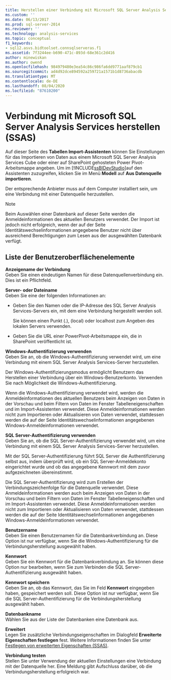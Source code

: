 ```yaml
---
title: Herstellen einer Verbindung mit Microsoft SQL Server Analysis Services (SSAS) | Microsoft-Dokumentation
ms.custom: ''
ms.date: 06/13/2017
ms.prod: sql-server-2014
ms.reviewer: ''
ms.technology: analysis-services
ms.topic: conceptual
f1_keywords:
- sql12.asvs.bidtoolset.connsqlserveras.f1
ms.assetid: 7f3244ee-b690-471c-893d-68e361c2d416
author: minewiskan
ms.author: owend
ms.openlocfilehash: 984979480e3ea54c86c986fa6dd9771aaf879cb1
ms.sourcegitcommit: ad4d92dce894592a259721a1571b1d8736abacdb
ms.translationtype: MT
ms.contentlocale: de-DE
ms.lasthandoff: 08/04/2020
ms.locfileid: "87610200"
---
```

# <a name="connect-to-microsoft-sql-server-analysis-services-ssas"></a>Verbindung mit Microsoft SQL Server Analysis Services herstellen (SSAS)
  Auf dieser Seite des **Tabellen Import-Assistenten** können Sie Einstellungen für das Importieren von Daten aus einem Microsoft SQL Server Analysis Services Cube oder einer auf SharePoint gehosteten Power Pivot-Arbeitsmappe angeben. Um im [!INCLUDE[ssBIDevStudio](../includes/ssbidevstudio-md.md)]auf den Assistenten zuzugreifen, klicken Sie im Menü **Modell** auf **Aus Datenquelle importieren**.  
  
 Der entsprechende Anbieter muss auf dem Computer installiert sein, um eine Verbindung mit einer Datenquelle herzustellen.  
  
> [!NOTE]  
>  Beim Auswählen einer Datenbank auf dieser Seite werden die Anmeldeinformationen des aktuellen Benutzers verwendet. Der Import ist jedoch nicht erfolgreich, wenn der auf der Seite Identitätswechselinformationen angegebene Benutzer nicht über ausreichend Berechtigungen zum Lesen aus der ausgewählten Datenbank verfügt.  
  
## <a name="ui-element-list"></a>Liste der Benutzeroberflächenelemente  
 **Anzeigename der Verbindung**  
 Geben Sie einen eindeutigen Namen für diese Datenquellenverbindung ein. Dies ist ein Pflichtfeld.  
  
 **Server- oder Dateiname**  
 Geben Sie eine der folgenden Informationen an:  
  
-   Geben Sie den Namen oder die IP-Adresse des SQL Server Analysis Services-Servers ein, mit dem eine Verbindung hergestellt werden soll.  
  
     Sie können einen Punkt (.), (local) oder localhost zum Angeben des lokalen Servers verwenden.  
  
-   Geben Sie die URL einer PowerPivot-Arbeitsmappe ein, die in SharePoint veröffentlicht ist.  
  
 **Windows-Authentifizierung verwenden**  
 Geben Sie an, ob die Windows-Authentifizierung verwendet wird, um eine Verbindung mit einem SQL Server Analysis Services-Server herzustellen.  
  
 Der Windows-Authentifizierungsmodus ermöglicht Benutzern das Herstellen einer Verbindung über ein Windows-Benutzerkonto. Verwenden Sie nach Möglichkeit die Windows-Authentifizierung.  
  
 Wenn die Windows-Authentifizierung verwendet wird, werden die Anmeldeinformationen des aktuellen Benutzers beim Anzeigen von Daten in der Vorschau und beim Filtern von Daten im Fenster Tabelleneigenschaften und im Import-Assistenten verwendet. Diese Anmeldeinformationen werden nicht zum Importieren oder Aktualisieren von Daten verwendet, stattdessen werden die auf der Seite Identitätswechselinformationen angegebenen Windows-Anmeldeinformationen verwendet.  
  
 **SQL Server-Authentifizierung verwenden**  
 Geben Sie an, ob die SQL Server-Authentifizierung verwendet wird, um eine Verbindung mit einem SQL Server Analysis Services-Server herzustellen.  
  
 Mit der SQL Server-Authentifizierung führt SQL Server die Authentifizierung selbst aus, indem überprüft wird, ob ein SQL Server-Anmeldekonto eingerichtet wurde und ob das angegebene Kennwort mit dem zuvor aufgezeichneten übereinstimmt.  
  
 Die SQL Server-Authentifizierung wird zum Erstellen der Verbindungszeichenfolge für die Datenquelle verwendet. Diese Anmeldeinformationen werden auch beim Anzeigen von Daten in der Vorschau und beim Filtern von Daten im Fenster Tabelleneigenschaften und im Import-Assistenten verwendet. Diese Anmeldeinformationen werden nicht zum Importieren oder Aktualisieren von Daten verwendet, stattdessen werden die auf der Seite Identitätswechselinformationen angegebenen Windows-Anmeldeinformationen verwendet.  
  
 **Benutzername**  
 Geben Sie einen Benutzernamen für die Datenbankverbindung an. Diese Option ist nur verfügbar, wenn Sie die Windows-Authentifizierung für die Verbindungsherstellung ausgewählt haben.  
  
 **Kennwort**  
 Geben Sie ein Kennwort für die Datenbankverbindung an. Sie können diese Option nur bearbeiten, wenn Sie zum Verbinden die SQL Server-Authentifizierung ausgewählt haben.  
  
 **Kennwort speichern**  
 Geben Sie an, ob das Kennwort, das Sie im Feld **Kennwort** eingegeben haben, gespeichert werden soll. Diese Option ist nur verfügbar, wenn Sie die SQL Server-Authentifizierung für die Verbindungsherstellung ausgewählt haben.  
  
 **Datenbankname**  
 Wählen Sie aus der Liste der Datenbanken eine Datenbank aus.  
  
 **Erweitert**  
 Legen Sie zusätzliche Verbindungseigenschaften im Dialogfeld **Erweiterte Eigenschaften festlegen** fest. Weitere Informationen finden Sie unter [Festlegen von erweiterten Eigenschaften &#40;SSAS&#41;](set-advanced-properties-ssas.md).  
  
 **Verbindung testen**  
 Stellen Sie unter Verwendung der aktuellen Einstellungen eine Verbindung mit der Datenquelle her. Eine Meldung gibt Aufschluss darüber, ob die Verbindungsherstellung erfolgreich war.  
  
  
